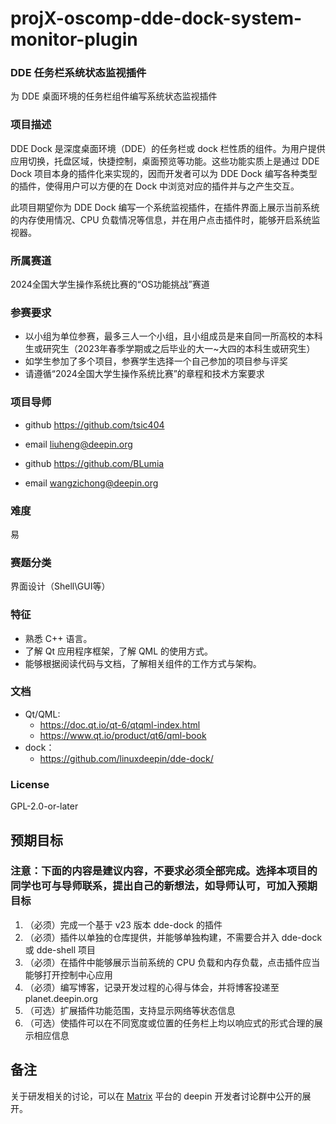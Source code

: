 # projX-oscomp-dde-dock-system-monitor-plugin

### DDE 任务栏系统状态监视插件

为 DDE 桌面环境的任务栏组件编写系统状态监视插件

### 项目描述

DDE Dock 是深度桌面环境（DDE）的任务栏或 dock 栏性质的组件。为用户提供应用切换，托盘区域，快捷控制，桌面预览等功能。这些功能实质上是通过 DDE Dock 项目本身的插件化来实现的，因而开发者可以为 DDE Dock 编写各种类型的插件，使得用户可以方便的在 Dock 中浏览对应的插件并与之产生交互。

此项目期望你为 DDE Dock 编写一个系统监视插件，在插件界面上展示当前系统的内存使用情况、CPU 负载情况等信息，并在用户点击插件时，能够开启系统监视器。

### 所属赛道

2024全国大学生操作系统比赛的“OS功能挑战”赛道

### 参赛要求

- 以小组为单位参赛，最多三人一个小组，且小组成员是来自同一所高校的本科生或研究生（2023年春季学期或之后毕业的大一~大四的本科生或研究生）
- 如学生参加了多个项目，参赛学生选择一个自己参加的项目参与评奖
- 请遵循“2024全国大学生操作系统比赛”的章程和技术方案要求

### 项目导师

* github https://github.com/tsic404
* email liuheng@deepin.org

* github https://github.com/BLumia
* email wangzichong@deepin.org


### 难度

易

### 赛题分类
界面设计（Shell\GUI等）

### 特征

- 熟悉 C++ 语言。
- 了解 Qt 应用程序框架，了解 QML 的使用方式。
- 能够根据阅读代码与文档，了解相关组件的工作方式与架构。

### 文档

- Qt/QML:
  - https://doc.qt.io/qt-6/qtqml-index.html
  - https://www.qt.io/product/qt6/qml-book
- dock：
  - https://github.com/linuxdeepin/dde-dock/

### License

GPL-2.0-or-later

## 预期目标

### 注意：下面的内容是建议内容，不要求必须全部完成。选择本项目的同学也可与导师联系，提出自己的新想法，如导师认可，可加入预期目标

1. （必须）完成一个基于 v23 版本 dde-dock 的插件
2. （必须）插件以单独的仓库提供，并能够单独构建，不需要合并入 dde-dock 或 dde-shell 项目
3. （必须）在插件中能够展示当前系统的 CPU 负载和内存负载，点击插件应当能够打开控制中心应用
4. （必须）编写博客，记录开发过程的心得与体会，并将博客投递至 planet.deepin.org
5. （可选）扩展插件功能范围，支持显示网络等状态信息
6. （可选）使插件可以在不同宽度或位置的任务栏上均以响应式的形式合理的展示相应信息

## 备注

关于研发相关的讨论，可以在 [Matrix](https://wiki.deepin.org/Matrix) 平台的 deepin 开发者讨论群中公开的展开。
